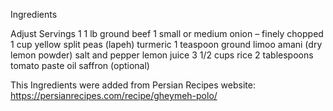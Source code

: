 Ingredients


Adjust Servings
1
1 lb ground beef
1 small or medium onion – finely chopped
1 cup yellow split peas (lapeh)
turmeric
1 teaspoon ground limoo amani (dry lemon powder)
salt and pepper
lemon juice
3 1/2 cups rice
2 tablespoons tomato paste
oil
saffron (optional)



This Ingredients were added from Persian Recipes website: https://persianrecipes.com/recipe/gheymeh-polo/